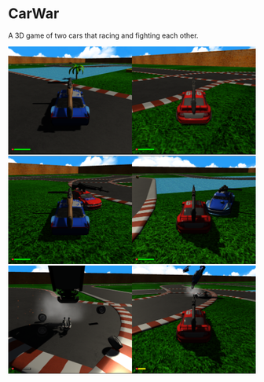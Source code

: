 # CarWar
A 3D game of two cars that racing and fighting each other.

![](CarWar1.png)
![](CarWar2.png)
![](CarWar3.png)